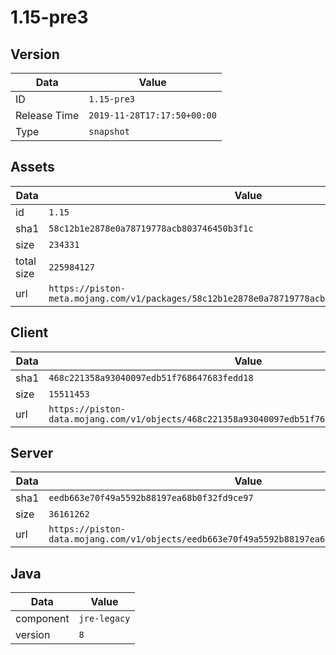 # 1.15-pre3

## Version

|**Data**        | **Value**                 |
|----------------|-------------------------|
| ID   | ```1.15-pre3```   |
| Release Time   | ```2019-11-28T17:17:50+00:00```   |
| Type   | ```snapshot```   |

## Assets

|**Data**        | **Value**                 |
|----------------|-------------------------|
| id   | ```1.15```   |
| sha1   | ```58c12b1e2878e0a78719778acb803746450b3f1c```   |
| size   | ```234331```   |
| total size  | ```225984127```  |
| url       | ```https://piston-meta.mojang.com/v1/packages/58c12b1e2878e0a78719778acb803746450b3f1c/1.15.json``` |

## Client

|**Data**        | **Value**                 |
|----------------|-------------------------|
| sha1   | ```468c221358a93040097edb51f768647683fedd18```   |
| size   | ```15511453```   |
| url       | ```https://piston-data.mojang.com/v1/objects/468c221358a93040097edb51f768647683fedd18/client.jar``` |

## Server

|**Data**        | **Value**                 |
|----------------|-------------------------|
| sha1   | ```eedb663e70f49a5592b88197ea68b0f32fd9ce97```   |
| size   | ```36161262```   |
| url       | ```https://piston-data.mojang.com/v1/objects/eedb663e70f49a5592b88197ea68b0f32fd9ce97/server.jar``` |

## Java

|**Data**        | **Value**                 |
|----------------|-------------------------|
| component   | ```jre-legacy```   |
| version   | ```8```   |